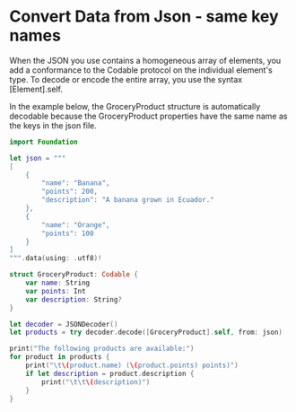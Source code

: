 # Convert Data from Json - same key names

When the JSON you use contains a homogeneous array of elements, you add a conformance to the Codable protocol on the individual element's type. To decode or encode the entire array, you use the syntax [Element].self.

In the example below, the GroceryProduct structure is automatically decodable because the GroceryProduct properties have the same name as the keys in the json file.

```Swift
import Foundation

let json = """
[
    {
        "name": "Banana",
        "points": 200,
        "description": "A banana grown in Ecuador."
    },
    {
        "name": "Orange",
        "points": 100
    }
]
""".data(using: .utf8)!

struct GroceryProduct: Codable {
    var name: String
    var points: Int
    var description: String?
}

let decoder = JSONDecoder()
let products = try decoder.decode([GroceryProduct].self, from: json)

print("The following products are available:")
for product in products {
    print("\t\(product.name) (\(product.points) points)")
    if let description = product.description {
        print("\t\t\(description)")
    }
}
```

